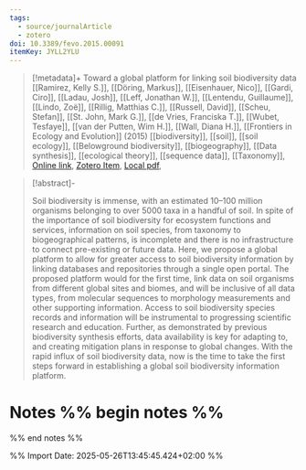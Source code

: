 ```yaml
---
tags:
  - source/journalArticle
  - zotero
doi: 10.3389/fevo.2015.00091
itemKey: JYLL2YLU
---
```

>[!metadata]+
> Toward a global platform for linking soil biodiversity data
> [[Ramirez, Kelly S.]], [[Döring, Markus]], [[Eisenhauer, Nico]], [[Gardi, Ciro]], [[Ladau, Josh]], [[Leff, Jonathan W.]], [[Lentendu, Guillaume]], [[Lindo, Zoë]], [[Rillig, Matthias C.]], [[Russell, David]], [[Scheu, Stefan]], [[St. John, Mark G.]], [[de Vries, Franciska T.]], [[Wubet, Tesfaye]], [[van der Putten, Wim H.]], [[Wall, Diana H.]], 
> [[Frontiers in Ecology and Evolution]] (2015)
> [[biodiversity]], [[soil]], [[soil ecology]], [[Belowground biodiversity]], [[biogeography]], [[Data synthesis]], [[ecological theory]], [[sequence data]], [[Taxonomy]], 
> [Online link](https://www.frontiersin.org/journals/ecology-and-evolution/articles/10.3389/fevo.2015.00091/full), [Zotero Item](zotero://select/library/items/JYLL2YLU), [Local pdf](file://C:/Users/aburg/Documents/references/zotero/storage/ATWK3X7R/Ramirez2015_globalplatform.pdf), 

>[!abstract]-
><p>Soil biodiversity is immense, with an estimated 10–100 million organisms belonging to over 5000 taxa in a handful of soil. In spite of the importance of soil biodiversity for ecosystem functions and services, information on soil species, from taxonomy to biogeographical patterns, is incomplete and there is no infrastructure to connect pre-existing or future data. Here, we propose a global platform to allow for greater access to soil biodiversity information by linking databases and repositories through a single open portal. The proposed platform would for the first time, link data on soil organisms from different global sites and biomes, and will be inclusive of all data types, from molecular sequences to morphology measurements and other supporting information. Access to soil biodiversity species records and information will be instrumental to progressing scientific research and education. Further, as demonstrated by previous biodiversity synthesis efforts, data availability is key for adapting to, and creating mitigation plans in response to global changes. With the rapid influx of soil biodiversity data, now is the time to take the first steps forward in establishing a global soil biodiversity information platform.</p>

# Notes %% begin notes %%

%% end notes %%




%% Import Date: 2025-05-26T13:45:45.424+02:00 %%
